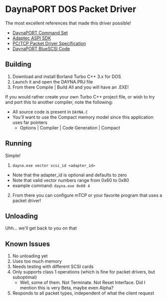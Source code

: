 # DaynaPORT DOS Packet Driver

The most excellent references that made this driver possible!
* [DaynaPORT Command Set](https://github.com/PiSCSI/piscsi/wiki/Dayna-Port-Command-Set)
* [Adaptec ASPI SDK](https://tinkerdifferent.com/threads/adaptec-aspi-sdk-dos-windows-3-x-16bit-scsi-development.3466)
* [PC/TCP Packet Driver Specification](https://web.archive.org/web/20221127060523/http://crynwr.com/packet_driver.html)
* [DaynaPORT BlueSCSI Code](https://github.com/BlueSCSI/BlueSCSI-v2/blob/main/lib/SCSI2SD/src/firmware/network.c)


## Building
1. Download and install Borland Turbo C++ 3.x for DOS
2. Launch it and open the DAYNA.PRJ file
3. From there Compile | Build All and you will have an .EXE!

If you would rather create your own Turbo C++ project file, or wish to try and port this to another compiler, note the following:
* All source code is present in `DAYNA.C`
* You'll want to use the Compact memory model since this application uses far pointers
   * Options | Compiler | Code Generation | Compact

## Running
Simple! 
1. `dayna.exe vector scsi_id <adapter_id>`
  * Note that the adapter_id is optional and defaults to zero
  * Note that valid vector numbers range from 0x60 to 0x80
  * example command: `dayna.exe 0x60 4`
2. From there you can configure mTCP or your favorite program that uses a packet driver!

## Unloading
Uhh... we'll get back to you on that


## Known Issues
1. No unloading yet
2. Uses too much memory
3. Needs testing with different SCSI cards
4. Only supports class 1 operations (which is fine for packet drivers, but suboptimal)
   *  Well, some of them.  Not Terminate.  Not Reset Interface.  Did I mention this is very Beta, maybe even Alpha?
5. Responds to all packet types, independent of what the client request